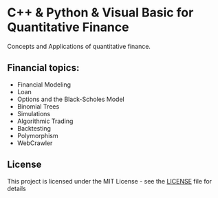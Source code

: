 # C++ & Python & Visual Basic for Quantitative Finance

Concepts and Applications of quantitative finance.


## Financial topics: 

- Financial Modeling
- Loan
- Options and the Black-Scholes Model
- Binomial Trees
- Simulations
- Algorithmic Trading
- Backtesting
- Polymorphism
- WebCrawler


## License
This project is licensed under the MIT License - see the [LICENSE](LICENSE) file for details
